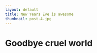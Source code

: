 ```yaml
---
layout: default
title: New Years Eve is awesome
thumbnail: post-4.jpg
---
```


# Goodbye cruel world
